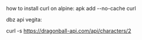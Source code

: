 how to install curl on alpine: apk add --no-cache curl


dbz api vegita: 

curl -s https://dragonball-api.com/api/characters/2